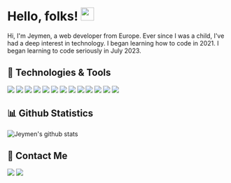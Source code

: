 # Hello, folks! <img src="https://raw.githubusercontent.com/MartinHeinz/MartinHeinz/master/wave.gif" width="30px">
Hi, I'm Jeymen, a web developer from Europe. Ever since I was a child, I've had a deep interest in technology. 
I began learning how to code in 2021. I began learning to code seriously in July 2023.
## 🔧 Technologies & Tools

![](https://img.shields.io/badge/OS-Windows-informational?style=flat&logo=Windows&logoColor=white&color=39a982)
![](https://img.shields.io/badge/OS-Linux-informational?style=flat&logo=Linux&logoColor=white&color=39a982)
![](https://img.shields.io/badge/OS-Android-informational?style=flat&logo=Android&logoColor=white&color=39a982)
![](https://img.shields.io/badge/Code-HTML-informational?style=flat&logo=HTML5&logoColor=white&color=39a982)
![](https://img.shields.io/badge/Code-CSS-informational?style=flat&logo=CSS3&logoColor=white&color=39a982)
![](https://img.shields.io/badge/Code-TailwindCSS-informational?style=flat&logo=TailwindCSS&logoColor=white&color=39a982)
![](https://img.shields.io/badge/Code-JavaScript-informational?style=flat&logo=JavaScript&logoColor=white&color=39a982)
![](https://img.shields.io/badge/Code-TypeScript-informational?style=flat&logo=Typescript&logoColor=white&color=39a982)
![](https://img.shields.io/badge/Code-Svelte-informational?style=flat&logo=Svelte&logoColor=white&color=39a982)
![](https://img.shields.io/badge/Terminal-Git-informational?style=flat&logo=GIT&logoColor=white&color=39a982)
![](https://img.shields.io/badge/Linter-Prettier-informational?style=flat&logo=prettier&logoColor=white&color=39a982)
![](https://img.shields.io/badge/Browser-Brave-informational?style=flat&logo=Brave&logoColor=white&color=39a982)
![](https://img.shields.io/badge/Browser-Waterfox-informational?style=flat&logo=Firefox&logoColor=white&color=39a982)

## 📊 Github Statistics

![Jeymen's github stats](https://readme-stats.jonas-bernard.dev/api?username=Jeymen&show_icons=true&theme=vue-dark)

## 📨 Contact Me

![](https://img.shields.io/badge/@jeymendev-Twitter-informational?style=flat&logo=Twitter&logoColor=white&color=39a982)
![](https://img.shields.io/badge/@jeymen-Discord-informational?style=flat&logo=Discord&logoColor=white&color=39a982)
